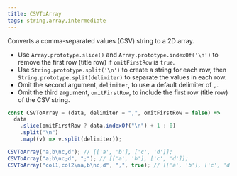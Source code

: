 ```yaml
---
title: CSVToArray
tags: string,array,intermediate
---
```


Converts a comma-separated values (CSV) string to a 2D array.

- Use `Array.prototype.slice()` and `Array.prototype.indexOf('\n')` to remove the first row (title row) if `omitFirstRow` is `true`.
- Use `String.prototype.split('\n')` to create a string for each row, then `String.prototype.split(delimiter)` to separate the values in each row.
- Omit the second argument, `delimiter`, to use a default delimiter of `,`.
- Omit the third argument, `omitFirstRow`, to include the first row (title row) of the CSV string.

```js
const CSVToArray = (data, delimiter = ",", omitFirstRow = false) =>
  data
    .slice(omitFirstRow ? data.indexOf("\n") + 1 : 0)
    .split("\n")
    .map((v) => v.split(delimiter));
```

```js
CSVToArray("a,b\nc,d"); // [['a', 'b'], ['c', 'd']];
CSVToArray("a;b\nc;d", ";"); // [['a', 'b'], ['c', 'd']];
CSVToArray("col1,col2\na,b\nc,d", ",", true); // [['a', 'b'], ['c', 'd']];
```

